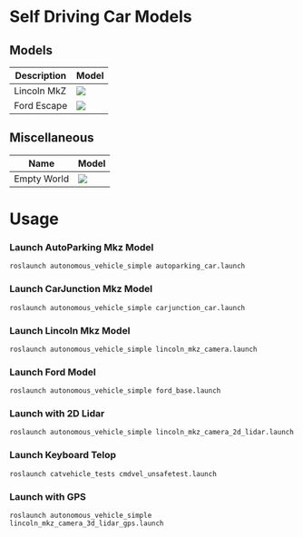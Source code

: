 # Self Driving Car Models


## Models

| Description | Model                          |
| ----------- | ------------------------------ |
| Lincoln MkZ   | ![](https://user-images.githubusercontent.com/58532023/188332668-9d480b78-bc1e-4164-a250-1b1cf0fdd6ff.png) |
| Ford Escape   | ![](https://user-images.githubusercontent.com/58532023/180735392-8c089ad3-5efc-4332-8563-4cbbb530c10f.png) |

## Miscellaneous

| Name             		| Model                                  |
| --------------------- | -------------------------------------- |
| Empty World | ![](https://github.com/JdeRobot/CustomRobots/blob/noetic-devel/roomba_robot/imgs/ground_plane.png)    		 |


# Usage
### Launch AutoParking Mkz Model

```roslaunch autonomous_vehicle_simple autoparking_car.launch```

### Launch CarJunction Mkz Model

```roslaunch autonomous_vehicle_simple carjunction_car.launch```

### Launch Lincoln Mkz Model

```roslaunch autonomous_vehicle_simple lincoln_mkz_camera.launch```

### Launch Ford Model

```roslaunch autonomous_vehicle_simple ford_base.launch```

### Launch with 2D Lidar

```roslaunch autonomous_vehicle_simple lincoln_mkz_camera_2d_lidar.launch```

### Launch Keyboard Telop

```roslaunch catvehicle_tests cmdvel_unsafetest.launch```

### Launch with GPS

```roslaunch autonomous_vehicle_simple lincoln_mkz_camera_3d_lidar_gps.launch```
